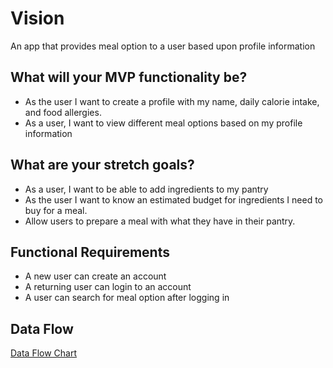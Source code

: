 # Vision

An app that provides meal option to a user based upon profile information

## What will your MVP functionality be?
-	As the user I want to create a profile with my name, daily calorie intake, and food allergies.
-	As a user, I want to view different meal options based on my profile information

## What are your stretch goals?
-	As a user, I want to be able to add ingredients to my pantry
-	As the user I want to know an estimated budget for ingredients I need to buy for a meal.
-	Allow users to prepare a meal with what they have in their pantry.

## Functional Requirements

- A new user can create an account 
- A returning user can login to an account
- A user can search for meal option after logging in

## Data Flow

[Data Flow Chart](https://mydraft.cc/bqstvs51ifn2ps5uat4g)
